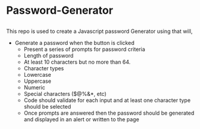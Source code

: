 # Password-Generator
##
This repo is used to create a Javascript password Generator using that will,
* Generate a password when the button is clicked
  * Present a series of prompts for password criteria
   * Length of password
  * At least 10 characters but no more than 64.
   * Character types
    * Lowercase
    * Uppercase
    * Numeric
    * Special characters ($@%&*, etc)
  * Code should validate for each input and at least one character type should be selected
  * Once prompts are answered then the password should be generated and displayed in an alert or written to the page
